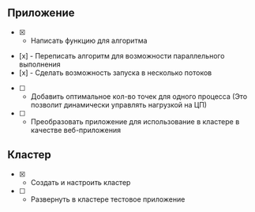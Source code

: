 ## Приложение
- [x] - Написать функцию для алгоритма
- [х] - Переписать алгоритм для возможности параллельного выполнения
- [х] - Сделать возможность запуска в несколько потоков
- [ ] - Добавить оптимальное кол-во точек для одного процесса (Это позволит динамически управлять нагрузкой на ЦП)

- [ ] - Преобразовать приложение для использование в кластере в качестве веб-приложения

## Кластер
- [x] - Создать и настроить кластер
- [ ] - Развернуть в кластере тестовое приложение